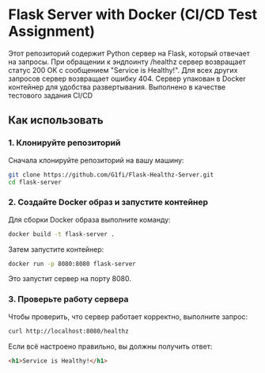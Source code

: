 # Flask Server with Docker (CI/CD Test Assignment)

Этот репозиторий содержит Python сервер на Flask, который отвечает на запросы. При обращении к эндпоинту /healthz сервер возвращает статус 200 OK с сообщением "Service is Healthy!". Для всех других запросов сервер возвращает ошибку 404. Сервер упакован в Docker контейнер для удобства развертывания. Выполнено в качестве тестового задания CI/CD

## Как использовать

### 1. Клонируйте репозиторий

Сначала клонируйте репозиторий на вашу машину:

```bash
git clone https://github.com/G1fi/Flask-Healthz-Server.git
cd flask-server
```

### 2. Создайте Docker образ и запустите контейнер

Для сборки Docker образа выполните команду:

```bash
docker build -t flask-server .
```

Затем запустите контейнер:

```bash
docker run -p 8080:8080 flask-server
```

Это запустит сервер на порту 8080.

### 3. Проверьте работу сервера

Чтобы проверить, что сервер работает корректно, выполните запрос:

```bash
curl http://localhost:8080/healthz
```


Если всё настроено правильно, вы должны получить ответ:

```html
<h1>Service is Healthy!</h1>
```